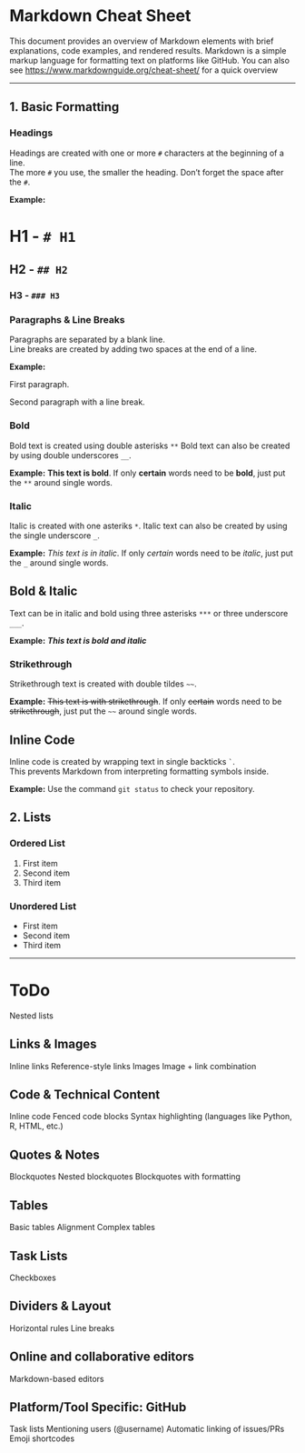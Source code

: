 # Markdown Cheat Sheet

This document provides an overview of Markdown elements with brief explanations, code examples, and rendered results.
Markdown is a simple markup language for formatting text on platforms like GitHub.
You can also see https://www.markdownguide.org/cheat-sheet/ for a quick overview

---

## 1. Basic Formatting

### Headings
Headings are created with one or more `#` characters at the beginning of a line.  
The more `#` you use, the smaller the heading. Don’t forget the space after the `#`.

**Example:**
# H1 - `# H1`
## H2 - `## H2`
### H3 - `### H3`


### Paragraphs & Line Breaks
Paragraphs are separated by a blank line.  
Line breaks are created by adding two spaces at the end of a line.

**Example:**

First paragraph.

Second paragraph with a line break.  


### Bold
Bold text is created using double asterisks `**`
Bold text can also be created by using double underscores `__`.

**Example:**
**This text is bold**. If only **certain** words need to be **bold**, just put the `**` around single words. 


### Italic
Italic is created with one asteriks `*`. 
Italic text can also be created by using the single underscore `_`.

**Example:**
_This text is in italic_. If only _certain_ words need to be _italic_, just put the `_` around single words. 


## Bold & Italic
Text can be in italic and bold using three asterisks `***` or three underscore `___`.

**Example:**
***This text is bold and italic***


### Strikethrough
Strikethrough text is created with double tildes `~~`.

**Example:**
~~This text is with strikethrough~~. If only ~~certain~~ words need to be ~~strikethrough~~, just put the `~~` around single words. 


## Inline Code
Inline code is created by wrapping text in single backticks `` ` ``.  
This prevents Markdown from interpreting formatting symbols inside.

**Example:**
Use the command `git status` to check your repository.


## 2. Lists
### Ordered List

1. First item
2. Second item
3. Third item

### Unordered List

- First item
- Second item
- Third item

--- 
# ToDo


Nested lists

## Links & Images
Inline links
Reference-style links
Images
Image + link combination

## Code & Technical Content
Inline code
Fenced code blocks
Syntax highlighting (languages like Python, R, HTML, etc.)

## Quotes & Notes
Blockquotes
Nested blockquotes
Blockquotes with formatting

## Tables
Basic tables
Alignment
Complex tables

## Task Lists
Checkboxes

## Dividers & Layout
Horizontal rules
Line breaks

## Online and collaborative editors
Markdown-based editors

## Platform/Tool Specific: GitHub
Task lists
Mentioning users (@username)
Automatic linking of issues/PRs
Emoji shortcodes
